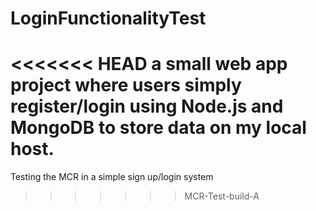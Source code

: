 # LoginFunctionalityTest
<<<<<<< HEAD
a small web app project where users simply register/login using Node.js and MongoDB to store data on my local host.
=======
Testing the MCR in a simple sign up/login system
>>>>>>> MCR-Test-build-A
